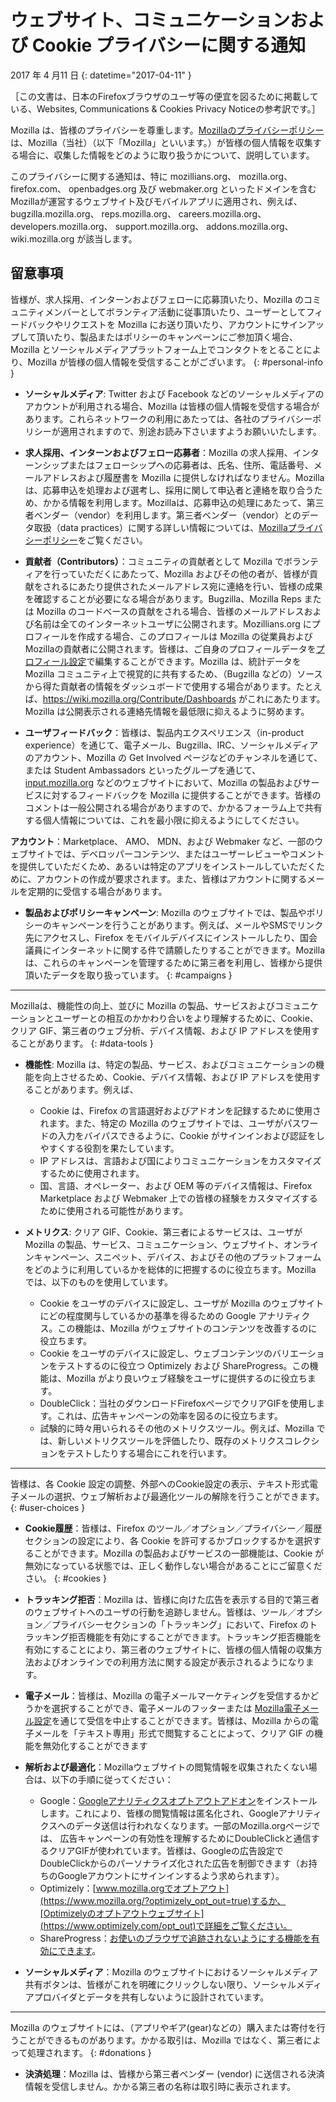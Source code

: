 # ウェブサイト、コミュニケーションおよび Cookie プライバシーに関する通知

2017 年 4 月11 日
{: datetime="2017-04-11" }

［この文書は、日本のFirefoxブラウザのユーザ等の便宜を図るために掲載している、Websites, Communications & Cookies Privacy Noticeの参考訳です。］

Mozilla は、皆様のプライバシーを尊重します。[Mozillaのプライバシーポリシー](https://www.mozilla.org/privacy/)は、Mozilla（当社）（以下「Mozilla」といいます。）が皆様の個人情報を収集する場合に、収集した情報をどのように取り扱うかについて、説明しています。

このプライバシーに関する通知は、特に mozillians.org、 mozilla.org、 firefox.com、 openbadges.org 及び webmaker.org といったドメインを含むMozillaが運営するウェブサイト及びモバイルアプリに適用され、例えば、bugzilla.mozilla.org、 reps.mozilla.org、 careers.mozilla.org、 developers.mozilla.org、 support.mozilla.org、 addons.mozilla.org、  wiki.mozilla.org が該当します。

## 留意事項

皆様が、求人採用、インターンおよびフェローに応募頂いたり、Mozilla のコミュニティメンバーとしてボランティア活動に従事頂いたり、ユーザーとしてフィードバックやリクエストを Mozilla にお送り頂いたり、アカウントにサインアップして頂いたり、製品またはポリシーのキャンペーンにご参加頂く場合、Mozilla とソーシャルメディアプラットフォーム上でコンタクトをとることにより、Mozilla が皆様の個人情報を受信することがございます。
{: #personal-info }

* **ソーシャルメディア**: Twitter および Facebook などのソーシャルメディアのアカウントが利用される場合、Mozilla は皆様の個人情報を受信する場合があります。これらネットワークの利用にあたっては、各社のプライバシーポリシーが適用されますので、別途お読み下さいますようお願いいたします。

* **求人採用、インターンおよびフェロー応募者**：Mozilla の求人採用、インターンシップまたはフェローシップへの応募者は、氏名、住所、電話番号、メールアドレスおよび履歴書を Mozilla に提供しなければなりません。Mozilla は、応募申込を処理および選考し、採用に関して申込者と連絡を取り合うため、かかる情報を利用します。Mozillaは、応募申込の処理にあたって、第三者ベンダー（vendor）を利用します。第三者ベンダー（vendor）とのデータ取扱（data practices）に関する詳しい情報については、[Mozillaプライバシーポリシー](https://www.mozilla.org/privacy/)をご覧ください。

* **貢献者（Contributors）**：コミュニティの貢献者として Mozilla でボランティアを行っていただくにあたって、Mozilla およびその他の者が、皆様が貢献をされるにあたり提供されたメールアドレス宛に連絡を行い、皆様の成果を確認することが必要になる場合があります。Bugzilla、Mozilla Reps または Mozilla のコードベースの貢献をされる場合、皆様のメールアドレスおよび名前は全てのインターネットユーザに公開されます。Mozillians.org にプロフィールを作成する場合、このプロフィールは Mozilla の従業員およびMozillaの貢献者に公開されます。皆様は、ご自身のプロフィールデータを[プロフィール設定](https://mozillians.org/user/edit)で編集することができます。Mozilla は、統計データを Mozilla コミュニティ上で視覚的に共有するため、（Bugzilla などの）ソースから得た貢献者の情報をダッシュボードで使用する場合があります。たとえば、https://wiki.mozilla.org/Contribute/Dashboards がこれにあたります。Mozilla は公開表示される連絡先情報を最低限に抑えるように努めます。

* **ユーザフィードバック**：皆様は、製品内エクスペリエンス（in-product experience）を通じて、電子メール、Bugzilla、IRC、ソーシャルメディアのアカウント、Mozilla の Get Involved ページなどのチャンネルを通じて、または Student Ambassadors といったグループを通じて、[input.mozilla.org](https://input.mozilla.org/) などのウェブサイトにおいて、Mozilla の製品およびサービスに対するフィードバックを Mozilla に提供することができます。皆様のコメントは一般公開される場合がありますので、かかるフォーラム上で共有する個人情報については、これを最小限に抑えるようにしてください。

**アカウント**：Marketplace、 AMO、 MDN、および Webmaker など、一部のウェブサイトでは、デベロッパーコンテンツ、またはユーザーレビューやコメントを提供していただくため、あるいは特定のアプリをインストールしていただくために、アカウントの作成が要求されます。また、皆様はアカウントに関するメールを定期的に受信する場合があります。

* **製品およびポリシーキャンペーン**: Mozilla のウェブサイトでは、製品やポリシーのキャンペーンを行うことがあります。例えば、メールやSMSでリンク先にアクセスし、Firefox をモバイルデバイスにインストールしたり、国会議員にインターネットに関する件で請願したりすることができます。Mozilla は、これらのキャンペーンを管理するために第三者を利用し、皆様から提供頂いたデータを取り扱っています。
{: #campaigns }

---------------------------------------

Mozillaは、機能性の向上、並びに Mozilla の製品、サービスおよびコミュニケーションとユーザーとの相互のかかわり合いをより理解するために、Cookie、クリア GIF、第三者のウェブ分析、デバイス情報、および IP アドレスを使用することがあります。
{: #data-tools }

* **機能性**: Mozilla は、特定の製品、サービス、およびコミュニケーションの機能を向上させるため、Cookie、デバイス情報、および IP アドレスを使用することがあります。例えば、
    * Cookie は、Firefox の言語選好およびアドオンを記録するために使用されます。また、特定の Mozilla のウェブサイトでは、ユーザがパスワードの入力をバイパスできるように、Cookie がサインインおよび認証をしやすくする役割を果たしています。 
    * IP アドレスは、言語および国によりコミュニケーションをカスタマイズするために使用されます。  
    * 国、言語、オペレーター、および OEM 等のデバイス情報は、Firefox Marketplace および Webmaker 上での皆様の経験をカスタマイズするために使用される可能性があります。

* **メトリクス**: クリア GIF、Cookie、第三者によるサービスは、ユーザが Mozilla の製品、サービス、コミュニケーション、ウェブサイト、オンラインキャンペーン、スニペット、デバイス、およびその他のプラットフォームをどのように利用しているかを総体的に把握するのに役立ちます。Mozilla では、以下のものを使用しています。
    * Cookie をユーザのデバイスに設定し、ユーザが Mozilla のウェブサイトにどの程度関与しているかの基準を得るための Google アナリティクス。この機能は、Mozilla がウェブサイトのコンテンツを改善するのに役立ちます。  
    * Cookie をユーザのデバイスに設定し、ウェブコンテンツのバリエーションをテストするのに役立つ Optimizely および ShareProgress。この機能は、Mozilla がより良いウェブ経験をユーザに提供するのに役立ちます。
    * DoubleClick：当社のダウンロードFirefoxページでクリアGIFを使用します。これは、広告キャンペーンの効率を図るのに役立ちます。
    * 試験的に時々用いられるその他のメトリクスツール。例えば、Mozilla では、新しいメトリクスツールを評価したり、既存のメトリクスコレクションをテストしたりする場合にこれを行います。

---------------------------------------

皆様は、各 Cookie 設定の調整、外部へのCookie設定の表示、テキスト形式電子メールの選択、ウェブ解析および最適化ツールの解除を行うことができます。
{: #user-choices }

* **Cookie履歴**：皆様は、Firefox のツール／オプション／プライバシー／履歴セクションの設定により、各 Cookie を許可するかブロックするかを選択することができます。Mozilla の製品およびサービスの一部機能は、Cookie が無効になっている状態では、正しく動作しない場合があることにご留意ください。
{: #cookies }

* **トラッキング拒否**：Mozilla は、皆様に向けた広告を表示する目的で第三者のウェブサイトへのユーザの行動を追跡しません。皆様は、ツール／オプション／プライバシーセクションの「トラッキング」において、Firefox のトラッキング拒否機能を有効にすることができます。トラッキング拒否機能を有効にすることにより、第三者のウェブサイトに、皆様の個人情報の収集方法およびオンラインでの利用方法に関する設定が表示されるようになります。

* **電子メール**：皆様は、Mozilla の電子メールマーケティングを受信するかどうかを選択することができ、電子メールのフッターまたは [Mozilla電子メール設定](https://www.mozilla.org/newsletter/recovery/)を通じて受信を中止することができます。皆様は、Mozilla からの電子メールを「テキスト専用」形式で閲覧することによって、クリア GIF の機能を無効化することができます

* **解析および最適化**：Mozillaウェブサイトの閲覧情報を収集されたくない場合は、以下の手順に従ってください：
   *  Google：[Googleアナリティクスオプトアウトアドオン](https://tools.google.com/dlpage/gaoptout)をインストールします。これにより、皆様の閲覧情報は匿名化され、Googleアナリティクスへのデータ送信は行われなくなります。一部のMozilla.orgページでは、 広告キャンペーンの有効性を理解するためにDoubleClickと通信するクリアGIFが使われています。皆様は、Googleの広告設定でDoubleClickからのパーソナライズ化された広告を制御できます（お持ちのGoogleアカウントにサインインするよう求められます）。
   *  Optimizely：[www.mozilla.orgでオプトアウト](https://www.mozilla.org/?optimizely_opt_out=true)するか、[Optimizelyのオプトアウトウェブサイト](https://www.optimizely.com/opt_out)で詳細をご覧ください。
   *  ShareProgress：[お使いのブラウザで追跡されないようにする機能を有効にできます](https://support.mozilla.org/kb/how-do-i-turn-do-not-track-feature)。

* **ソーシャルメディア**：Mozilla のウェブサイトにおけるソーシャルメディア共有ボタンは、皆様がこれを明確にクリックしない限り、ソーシャルメディアプロバイダとデータを共有しないように設計されています。

---------------------------------------

Mozilla のウェブサイトには、（アプリやギア(gear)などの）購入または寄付を行うことができるものがあります。かかる取引は、Mozilla ではなく、第三者によって処理されます。
{: #donations }

* **決済処理**：Mozilla は、皆様から第三者ベンダー (vendor) に送信される決済情報を受信しません。かかる第三者の名称は取引時に表示されます。
